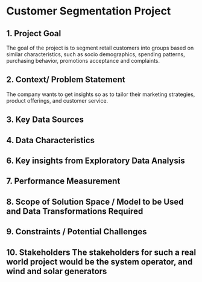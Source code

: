 # **Customer Segmentation Project**
## 1. Project Goal
The goal of the project is to segment retail customers into groups based on similar characteristics, such as socio demographics, spending patterns, purchasing behavior, promotions acceptance and complaints. 
## 2. Context/ Problem Statement
The company wants to get insights so as to tailor their marketing strategies, product offerings, and customer service.
## 3. Key Data Sources
## 4. Data Characteristics
## 6. Key insights from Exploratory Data Analysis
## 7. Performance Measurement
## 8. Scope of Solution Space / Model to be Used and Data Transformations Required
## 9. Constraints / Potential Challenges
## 10. Stakeholders	The stakeholders for such a real world project would be the system operator, and wind and solar generators

